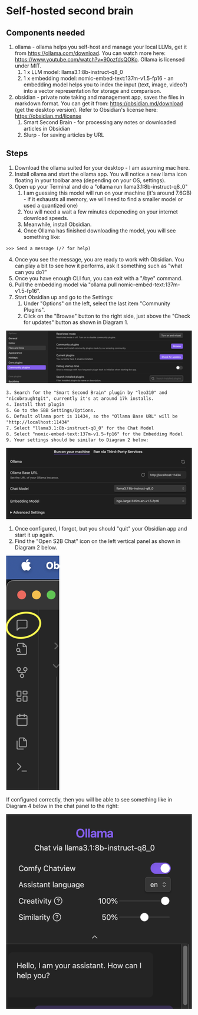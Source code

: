 # Self-hosted second brain

## Components needed

1. ollama - ollama helps you self-host and manage your local LLMs, get it from https://ollama.com/download. You can watch more here: https://www.youtube.com/watch?v=90ozfdsQOKo. Ollama is licensed under MIT. 
	1. 1 x LLM model:  llama3.1:8b-instruct-q8_0
	2. 1 x embedding model: nomic-embed-text:137m-v1.5-fp16 - an embedding model helps you to index the input (text, image, video?) into a vector representation for storage and comparison.
2. obsidian - private note taking and management app, saves the files in markdown format. You can get it from: https://obsidian.md/download (get the desktop version). Refer to Obsidian's license here: https://obsidian.md/license
	1. Smart Second Brain - for processing any notes or downloaded articles in Obsidian
	2. Slurp - for saving articles by URL

## Steps
1. Download the ollama suited for your desktop - I am assuming mac here.
2. Install ollama and start the ollama app. You will notice a new llama icon floating in your toolbar area (depending on your OS, settings).
3. Open up your Terminal and do a "ollama run llama3.1:8b-instruct-q8_0"
	1. I am guessing this model will run on your machine (it's around 7.6GB) - if it exhausts all memory, we will need to find a smaller model or used a quantized one)
	2. You will need a wait a few minutes depeneding on your internet download speeds.
	3. Meanwhile, install Obsidian.
	4. Once Ollama has finished downloading the model, you will see something like:

``` cli 
>>> Send a message (/? for help)
```
4. Once you see the message, you are ready to work with Obsidian. You can play a bit to see how it performs, ask it something such as "what can you do?"
5. Once you have enough CLI fun, you can exit with a "/bye" command. 
6. Pull the embedding model via "ollama pull nomic-embed-text:137m-v1.5-fp16". 
7. Start Obsidian up and go to the Settings:
	1. Under "Options" on the left, select the last item "Community Plugins".
	2. Click on the "Browse" button to the right side, just above the "Check for updates" button as shown in Diagram 1.

![Diagram 1](./diagram_1_commplugins.png)

	3. Search for the "Smart Second Brain" plugin by "leo310" and "nicobraughtgit", currently it's at around 17k installs.
	4. Install that plugin
	5. Go to the SBB Settings/Options.
	6. Default ollama port is 11434, so the "Ollama Base URL" will be "http://localhost:11434"
	7. Select "llama3.1:8b-instruct-q8_0" for the Chat Model
	8. Select "nomic-embed-text:137m-v1.5-fp16" for the Embedding Model
	9. Your settings should be similar to Diagram 2 below:

![Diagram 2](./diagram_2_localconfig.png)


1. Once configured, I forgot, but you should "quit" your Obsidian app and start it up again.
2. Find the "Open S2B Chat" icon on the left vertical panel as shown in Diagram 2 below.

![Diagram 3](./diagram_3_myS2Bchat.png)

If configured correctly, then you will be able to see something like in Diagram 4 below in the chat panel to the right:

![Diagram 4](./diagram_4_chatpanel.png)